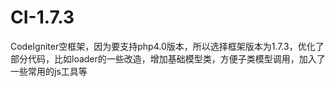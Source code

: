 # CI-1.7.3
CodeIgniter空框架，因为要支持php4.0版本，所以选择框架版本为1.7.3，优化了部分代码，比如loader的一些改造，增加基础模型类，方便子类模型调用，加入了一些常用的js工具等
